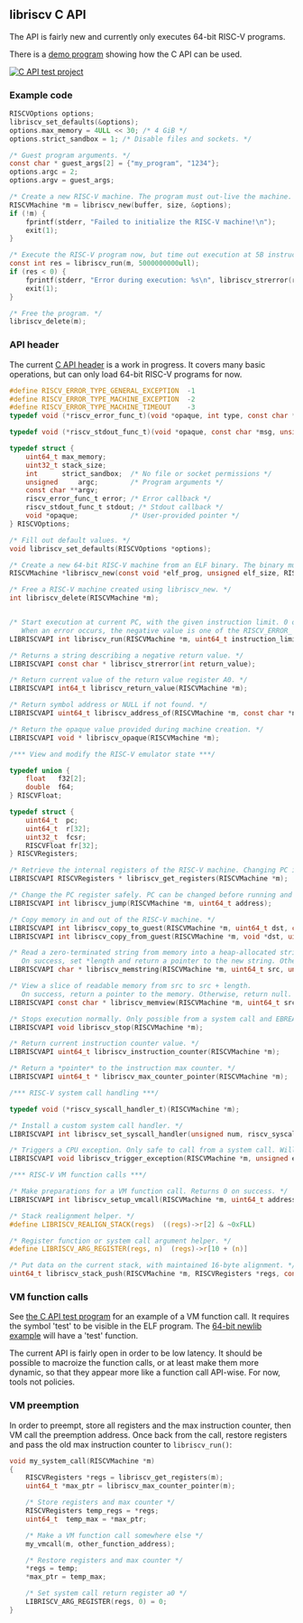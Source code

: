 ## libriscv C API

The API is fairly new and currently only executes 64-bit RISC-V programs.

There is a [demo program](/c/test/test.c) showing how the C API can be used.

[![C API test project](https://github.com/fwsGonzo/libriscv/actions/workflows/capi.yml/badge.svg)](https://github.com/fwsGonzo/libriscv/actions/workflows/capi.yml)

### Example code

```c
RISCVOptions options;
libriscv_set_defaults(&options);
options.max_memory = 4ULL << 30; /* 4 GiB */
options.strict_sandbox = 1; /* Disable files and sockets. */

/* Guest program arguments. */
const char * guest_args[2] = {"my_program", "1234"};
options.argc = 2;
options.argv = guest_args;

/* Create a new RISC-V machine. The program must out-live the machine. */
RISCVMachine *m = libriscv_new(buffer, size, &options);
if (!m) {
	fprintf(stderr, "Failed to initialize the RISC-V machine!\n");
	exit(1);
}

/* Execute the RISC-V program now, but time out execution at 5B instructions. */
const int res = libriscv_run(m, 5000000000ull);
if (res < 0) {
	fprintf(stderr, "Error during execution: %s\n", libriscv_strerror(res));
	exit(1);
}

/* Free the program. */
libriscv_delete(m);
```

### API header

The current [C API header](/c/libriscv.h) is a work in progress. It covers many basic operations, but can only load 64-bit RISC-V programs for now.

```c
#define RISCV_ERROR_TYPE_GENERAL_EXCEPTION  -1
#define RISCV_ERROR_TYPE_MACHINE_EXCEPTION  -2
#define RISCV_ERROR_TYPE_MACHINE_TIMEOUT    -3
typedef void (*riscv_error_func_t)(void *opaque, int type, const char *msg, long data);

typedef void (*riscv_stdout_func_t)(void *opaque, const char *msg, unsigned size);

typedef struct {
	uint64_t max_memory;
	uint32_t stack_size;
	int      strict_sandbox;  /* No file or socket permissions */
	unsigned     argc;        /* Program arguments */
	const char **argv;
	riscv_error_func_t error; /* Error callback */
	riscv_stdout_func_t stdout; /* Stdout callback */
	void *opaque;             /* User-provided pointer */
} RISCVOptions;

/* Fill out default values. */
void libriscv_set_defaults(RISCVOptions *options);

/* Create a new 64-bit RISC-V machine from an ELF binary. The binary must out-live the machine. */
RISCVMachine *libriscv_new(const void *elf_prog, unsigned elf_size, RISCVOptions *o);

/* Free a RISC-V machine created using libriscv_new. */
int libriscv_delete(RISCVMachine *m);


/* Start execution at current PC, with the given instruction limit. 0 on success.
   When an error occurs, the negative value is one of the RISCV_ERROR_ enum values. */
LIBRISCVAPI int libriscv_run(RISCVMachine *m, uint64_t instruction_limit);

/* Returns a string describing a negative return value. */
LIBRISCVAPI const char * libriscv_strerror(int return_value);

/* Return current value of the return value register A0. */
LIBRISCVAPI int64_t libriscv_return_value(RISCVMachine *m);

/* Return symbol address or NULL if not found. */
LIBRISCVAPI uint64_t libriscv_address_of(RISCVMachine *m, const char *name);

/* Return the opaque value provided during machine creation. */
LIBRISCVAPI void * libriscv_opaque(RISCVMachine *m);

/*** View and modify the RISC-V emulator state ***/

typedef union {
	float   f32[2];
	double  f64;
} RISCVFloat;

typedef struct {
	uint64_t  pc;
	uint64_t  r[32];
	uint32_t  fcsr;
	RISCVFloat fr[32];
} RISCVRegisters;

/* Retrieve the internal registers of the RISC-V machine. Changing PC is dangerous. */
LIBRISCVAPI RISCVRegisters * libriscv_get_registers(RISCVMachine *m);

/* Change the PC register safely. PC can be changed before running and during system calls. */
LIBRISCVAPI int libriscv_jump(RISCVMachine *m, uint64_t address);

/* Copy memory in and out of the RISC-V machine. */
LIBRISCVAPI int libriscv_copy_to_guest(RISCVMachine *m, uint64_t dst, const void *src, unsigned len);
LIBRISCVAPI int libriscv_copy_from_guest(RISCVMachine *m, void *dst, uint64_t src, unsigned len);

/* Read a zero-terminated string from memory into a heap-allocated string of at most maxlen length.
   On success, set *length and return a pointer to the new string. Otherwise, return null. */
LIBRISCVAPI char * libriscv_memstring(RISCVMachine *m, uint64_t src, unsigned maxlen, unsigned *length);

/* View a slice of readable memory from src to src + length.
   On success, return a pointer to the memory. Otherwise, return null. */
LIBRISCVAPI const char * libriscv_memview(RISCVMachine *m, uint64_t src, unsigned length);

/* Stops execution normally. Only possible from a system call and EBREAK. */
LIBRISCVAPI void libriscv_stop(RISCVMachine *m);

/* Return current instruction counter value. */
LIBRISCVAPI uint64_t libriscv_instruction_counter(RISCVMachine *m);

/* Return a *pointer* to the instruction max counter. */
LIBRISCVAPI uint64_t * libriscv_max_counter_pointer(RISCVMachine *m);

/*** RISC-V system call handling ***/

typedef void (*riscv_syscall_handler_t)(RISCVMachine *m);

/* Install a custom system call handler. */
LIBRISCVAPI int libriscv_set_syscall_handler(unsigned num, riscv_syscall_handler_t);

/* Triggers a CPU exception. Only safe to call from a system call. Will end execution. */
LIBRISCVAPI void libriscv_trigger_exception(RISCVMachine *m, unsigned exception, uint64_t data);

/*** RISC-V VM function calls ***/

/* Make preparations for a VM function call. Returns 0 on success. */
LIBRISCVAPI int libriscv_setup_vmcall(RISCVMachine *m, uint64_t address);

/* Stack realignment helper. */
#define LIBRISCV_REALIGN_STACK(regs)  ((regs)->r[2] & ~0xFLL)

/* Register function or system call argument helper. */
#define LIBRISCV_ARG_REGISTER(regs, n)  (regs)->r[10 + (n)]

/* Put data on the current stack, with maintained 16-byte alignment. */
uint64_t libriscv_stack_push(RISCVMachine *m, RISCVRegisters *regs, const char *data, unsigned len);

```

### VM function calls

See [the C API test program](/c/test/test.c) for an example of a VM function call. It requires the symbol 'test' to be visible in the ELF program. The [64-bit newlib example](/binaries/newlib64/src/hello_world.cpp) will have a 'test' function.

The current API is fairly open in order to be low latency. It should be possible to macroize the function calls, or at least make them more dynamic, so that they appear more like a function call API-wise. For now, tools not policies.

### VM preemption

In order to preempt, store all registers and the max instruction counter, then VM call the preemption address. Once back from the call, restore registers and pass the old max instruction counter to `libriscv_run()`:

```c
void my_system_call(RISCVMachine *m)
{
	RISCVRegisters *regs = libriscv_get_registers(m);
	uint64_t *max_ptr = libriscv_max_counter_pointer(m);

	/* Store registers and max counter */
	RISCVRegisters temp_regs = *regs;
	uint64_t  temp_max = *max_ptr;

	/* Make a VM function call somewhere else */
	my_vmcall(m, other_function_address);

	/* Restore registers and max counter */
	*regs = temp;
	*max_ptr = temp_max;

	/* Set system call return register a0 */
	LIBRISCV_ARG_REGISTER(regs, 0) = 0;
}

```
